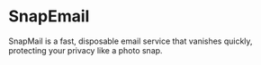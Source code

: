 # SnapEmail
SnapMail is a fast, disposable email service that vanishes quickly, protecting your privacy like a photo snap.
